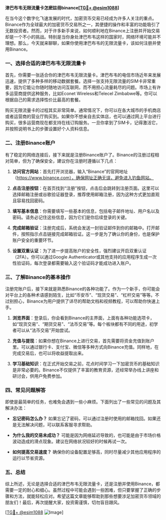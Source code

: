 **津巴布韦无限流量卡怎麽註冊binance[[TG💪+ @esim1088](https://t.me/s/esim1088)]**

在当今这个数字化飞速发展的时代，加密货币交易已经成为许多人关注的重点。Binance作为全球最大的加密货币交易所之一，其便捷的操作和丰富的功能吸引了无数投资者。然而，对于许多新手来说，如何顺利地在Binance上注册并开始交易却是一个不小的挑战。特别是当你身处津巴布韦这样的国家时，网络环境可能并不理想。那么，今天就来聊聊，如果你使用津巴布韦的无限流量卡，该如何注册并使用Binance。

### 一、选择合适的津巴布韦无限流量卡

首先，你需要一张适合你的津巴布韦无限流量卡。津巴布韦的电信市场近年来发展迅速，提供了多种多样的移动数据套餐。选择一张支持无限流量的SIM卡非常重要，因为它能让你随时随地访问互联网，而不用担心流量耗尽的问题。市场上有许多运营商提供这种服务，比如Econet Wireless和Telecel Zimbabwe等。你可以根据自己的需求选择性价比最高的套餐。

购买无限流量卡的过程其实非常简单。通常情况下，你可以在各大城市的手机商店或者运营商的营业厅购买到。如果你不想亲自去实体店，也可以通过网上平台进行购买，很多运营商现在都支持在线订购服务。一旦你拿到了SIM卡，记得激活它，并按照说明书上的步骤设置好个人资料信息。

### 二、注册Binance账户

有了稳定的网络连接后，接下来就是注册Binance账户了。Binance的注册过程相对简单，但为了确保安全，建议你在注册时遵循以下几点：

1. **访问官方网站**：首先打开浏览器，输入“Binance”的官网地址（https://www.binance.com），确保网址正确无误，避免进入钓鱼网站。
   
2. **点击注册按钮**：在首页找到“注册”按钮，点击后会跳转到注册页面。这里可以选择邮箱注册或谷歌验证器登录，推荐使用邮箱注册，因为这种方式更加直观且容易找回密码。

3. **填写基本信息**：你需要填写一些基本的信息，包括电子邮件地址、用户名以及密码。请务必记住这些信息，因为它们是你后续登录的关键。

4. **完成邮箱验证**：注册完成后，系统会发送一封验证邮件到你的邮箱中。打开邮件，按照指示点击链接完成邮箱验证。这一步是为了确认你的身份，也是保护账户安全的重要环节。

5. **设置双重认证**：为了进一步提高账户的安全性，强烈建议开启双重认证（2FA）。你可以通过Google Authenticator或其他支持的应用程序生成一次性验证码，每次登录都需要输入这个验证码才能成功进入账户。

### 三、了解Binance的基本操作

注册完账户后，接下来就是熟悉Binance的各种功能了。作为一个新手，你可能会对平台上的各种术语感到陌生，比如“币安币”、“现货交易”、“杠杆交易”等等。不过别担心，Binance为用户提供了详尽的帮助文档和视频教程，可以帮助你快速上手。

1. **浏览界面**：登录后，你会看到Binance的主界面，上面有各种功能选项卡，如“现货交易”、“期货交易”、“法币交易”等。每个板块都有不同的用途，初学者可以从“法币交易”开始尝试。

2. **充值与提现**：如果你想在Binance上进行交易，首先需要将资金充值到账户里。可以通过银行卡、支付宝、微信等多种方式向Binance充值。同样地，在完成交易后，也可以将收益提取出来。

3. **学习基础知识**：在正式开始交易之前，花点时间学习一下加密货币的基础知识是非常必要的。Binance不仅提供了丰富的教育资源，还经常举办线上讲座和研讨会，供用户免费参加。

### 四、常见问题解答

即使是最简单的任务，也难免会遇到一些小麻烦。下面列出了一些常见的问题及其解决办法：

- **忘记密码怎么办？** 如果忘记了密码，可以通过注册时使用的邮箱找回。如果还是无法解决问题，可以联系客服寻求帮助。
  
- **为什么我的交易未成功？** 可能是因为网络延迟导致的，也可能是由于市场价格波动造成的滑点现象。建议在网络状况较好的时候再试一次。

- **如何提高交易速度？** 确保你的设备配置足够高，同时尽量减少其他应用程序的运行以节省资源。

### 五、总结

综上所述，无论是选择合适的津巴布韦无限流量卡，还是注册并使用Binance，都需要一定的耐心和细心。虽然过程中可能会遇到一些困难，但只要掌握了正确的步骤和方法，就能轻松应对。希望这篇文章能够帮助到那些想要涉足加密货币领域的朋友们！最后，再次提醒大家，投资需谨慎，切勿盲目跟风。

[[TG💪+ @esim1088](https://t.me/s/esim1088) ![Image](https://i.postimg.cc/4NQfJmqS/Snipaste-2025-05-13-00-14-12.png)]